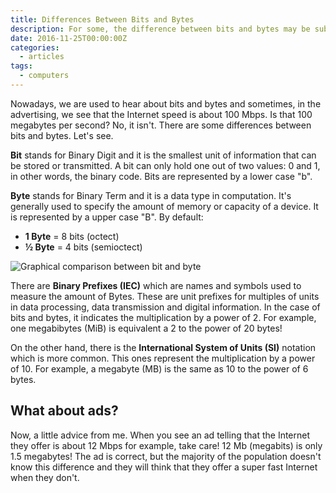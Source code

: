 ```yaml
---
title: Differences Between Bits and Bytes
description: For some, the difference between bits and bytes may be subtle and it can lead to a lot of mistakes and false advertisement.
date: 2016-11-25T00:00:00Z
categories:
  - articles
tags:
  - computers
---
```


Nowadays, we are used to hear about bits and bytes and sometimes, in the advertising, we see that the Internet speed is about 100 Mbps. Is that 100 megabytes per second? No, it isn't. There are some differences between bits and bytes. Let's see.

<!--more-->

**Bit** stands for Binary Digit and it is the smallest unit of information that can be stored or transmitted. A bit can only hold one out of two values: 0 and 1, in other words, the binary code. Bits are represented by a lower case "b".

**Byte** stands for Binary Term and it is a data type in computation. It's generally used to specify the amount of memory or capacity of a device. It is represented by a upper case "B". By default:

- **1 Byte** = 8 bits (octect)
- **½ Byte** = 4 bits (semioctect)

![Graphical comparison between bit and byte](https://cdn.hacdias.com/media/2016-11-bit-vs-byte.jpg)

There are **Binary Prefixes (IEC)** which are names and symbols used to measure the amount of Bytes. These are unit prefixes for multiples of units in data processing, data transmission and digital information. In the case of bits and bytes, it indicates the multiplication by a power of 2. For example, one megabibytes (MiB) is equivalent a 2 to the power of 20 bytes!

On the other hand, there is the **International System of Units (SI)** notation which is more common. This ones represent the multiplication by a power of 10. For example, a megabyte (MB) is the same as 10 to the power of 6 bytes.

## What about ads?

Now, a little advice from me. When you see an ad telling that the Internet they offer is about 12 Mbps for example, take care! 12 Mb (megabits) is only 1.5 megabytes! The ad is correct, but the majority of the population doesn't know this difference and they will think that they offer a super fast Internet when they don't.
